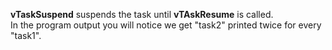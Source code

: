 **vTaskSuspend** suspends the task until **vTAskResume** is called. <br> 
In the program output you will notice we get "task2" printed twice for every "task1". 
